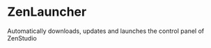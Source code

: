 ZenLauncher
===========

Automatically downloads, updates and launches the control panel of ZenStudio
